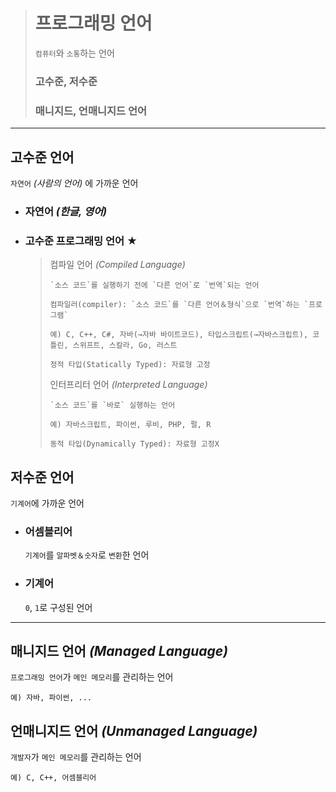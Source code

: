 ># 프로그래밍 언어
>`컴퓨터`와 `소통`하는 언어
>
>### 고수준, 저수준
>### 매니지드, 언매니지드 언어
---

## 고수준 언어
`자연어` *(사람의 언어)* 에 가까운 언어

+ ### 자연어 *(한글, 영어)*

+ ### 고수준 프로그래밍 언어 ★
  >컴파일 언어 *(Compiled Language)*
  >```
  >`소스 코드`를 실행하기 전에 `다른 언어`로 `번역`되는 언어
  >
  >컴파일러(compiler): `소스 코드`를 `다른 언어＆형식`으로 `번역`하는 `프로그램`
  >
  >예) C, C++, C#, 자바(→자바 바이트코드), 타입스크립트(→자바스크립트), 코틀린, 스위프트, 스칼라, Go, 러스트
  >```
  >```
  >정적 타입(Statically Typed): 자료형 고정
  >```
  >
  >인터프리터 언어 *(Interpreted Language)*
  >```
  >`소스 코드`를 `바로` 실행하는 언어
  >
  >예) 자바스크립트, 파이썬, 루비, PHP, 펄, R
  >```
  >```
  >동적 타입(Dynamically Typed): 자료형 고정X
  >```
  
## 저수준 언어
`기계어`에 가까운 언어

+ ### 어셈블리어
  `기계어`를 `알파벳＆숫자`로 `변환`한 언어

+ ### 기계어
  `0`, `1`로 구성된 언어

---

## 매니지드 언어 *(Managed Language)*
`프로그래밍 언어`가 `메인 메모리`를 관리하는 언어
```angular2html
예) 자바, 파이썬, ...
```

## 언매니지드 언어 *(Unmanaged Language)*
`개발자`가 `메인 메모리`를 관리하는 언어
```angular2html
예) C, C++, 어셈블리어
```
